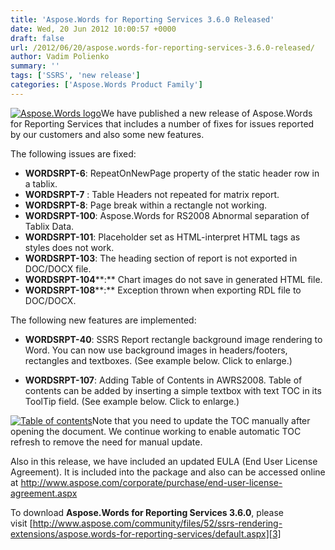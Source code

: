 ```yaml
---
title: 'Aspose.Words for Reporting Services 3.6.0 Released'
date: Wed, 20 Jun 2012 10:00:57 +0000
draft: false
url: /2012/06/20/aspose.words-for-reporting-services-3.6.0-released/
author: Vadim Polienko
summary: ''
tags: ['SSRS', 'new release']
categories: ['Aspose.Words Product Family']
---
```


[![Aspose.Words logo][1]](https://blog.aspose.com/wp-content/uploads/sites/2/2012/06/aspose.words-logo2.jpg)We have published a new release of Aspose.Words for Reporting Services that includes a number of fixes for issues reported by our customers and also some new features.

The following issues are fixed:

*   **WORDSRPT-6**: RepeatOnNewPage property of the static header row in a tablix.
*   **WORDSRPT-7** : Table Headers not repeated for matrix report.
*   **WORDSRPT-8**: Page break within a rectangle not working.
*   **WORDSRPT-100**: Aspose.Words for RS2008 Abnormal separation of Tablix Data.
*   **WORDSRPT-101**: Placeholder set as HTML-interpret HTML tags as styles does not work.
*   **WORDSRPT-103**: The heading section of report is not exported in DOC/DOCX file.
*   **WORDSRPT-104****:** Chart images do not save in generated HTML file.
*   **WORDSRPT-108****:** Exception thrown when exporting RDL file to DOC/DOCX.

The following new features are implemented:

*   **WORDSRPT-40**: SSRS Report rectangle background image rendering to Word. You can now use background images in headers/footers, rectangles and textboxes. (See example below. Click to enlarge.)

*   **WORDSRPT-107**: Adding Table of Contents in AWRS2008. Table of contents can be added by inserting a simple textbox with text TOC in its ToolTip field. (See example below. Click to enlarge.)

[![][2]](https://blog.aspose.com/wp-content/uploads/sites/2/2012/06/107.jpg)Note that you need to update the TOC manually after opening the document. We continue working to enable automatic TOC refresh to remove the need for manual update.

Also in this release, we have included an updated EULA (End User License Agreement). It is included into the package and also can be accessed online at http://www.aspose.com/corporate/purchase/end-user-license-agreement.aspx

To download **Aspose.Words for Reporting Services 3.6.0**, please visit [http://www.aspose.com/community/files/52/ssrs-rendering-extensions/aspose.words-for-reporting-services/default.aspx][3]




[1]: https://blog.aspose.com/wp-content/uploads/sites/2/2012/06/aspose.words-logo2.jpg "Aspose.Words logo"
[2]: https://blog.aspose.com/wp-content/uploads/sites/2/2012/06/107-300x206.jpg "Table of contents"
[3]: ../../community/files/52/ssrs-rendering-extensions/aspose.words-for-reporting-services/default.aspx




